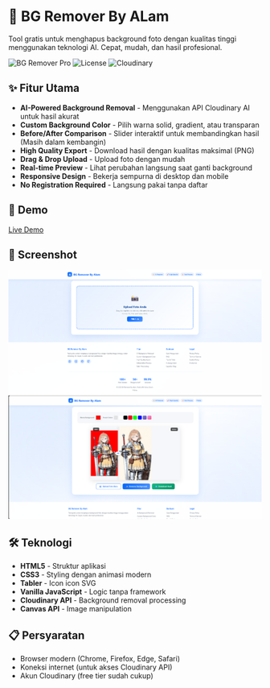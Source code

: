# 🎨 BG Remover By ALam

Tool gratis untuk menghapus background foto dengan kualitas tinggi menggunakan teknologi AI. Cepat, mudah, dan hasil profesional.

![BG Remover Pro](https://img.shields.io/badge/version-1.0.0-blue.svg)
![License](https://img.shields.io/badge/license-MIT-green.svg)
![Cloudinary](https://img.shields.io/badge/powered%20by-Cloudinary-3448C5)

## ✨ Fitur Utama

- **AI-Powered Background Removal** - Menggunakan API Cloudinary AI untuk hasil akurat
- **Custom Background Color** - Pilih warna solid, gradient, atau transparan
- **Before/After Comparison** - Slider interaktif untuk membandingkan hasil (Masih dalam kembangin)
- **High Quality Export** - Download hasil dengan kualitas maksimal (PNG)
- **Drag & Drop Upload** - Upload foto dengan mudah
- **Real-time Preview** - Lihat perubahan langsung saat ganti background
- **Responsive Design** - Bekerja sempurna di desktop dan mobile
- **No Registration Required** - Langsung pakai tanpa daftar

## 🚀 Demo

[Live Demo](https://remove-bg-by-alam.vercel.app/)

## 📸 Screenshot

![Screenshot 1](/screenshot1.png)
![Screenshot 2](/screenshot2.png)

## 🛠️ Teknologi

- **HTML5** - Struktur aplikasi
- **CSS3** - Styling dengan animasi modern
- **Tabler** - Icon icon SVG 
- **Vanilla JavaScript** - Logic tanpa framework
- **Cloudinary API** - Background removal processing
- **Canvas API** - Image manipulation

## 📋 Persyaratan

- Browser modern (Chrome, Firefox, Edge, Safari)
- Koneksi internet (untuk akses Cloudinary API)
- Akun Cloudinary (free tier sudah cukup)
